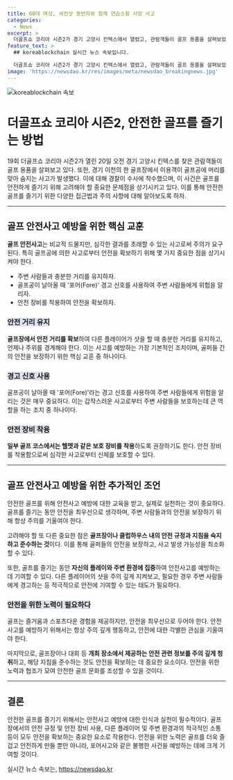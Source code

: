 ```yaml
---
title: 60대 여성, 세컨샷 동반자와 함께 연습스윙 사망 사고
categories:
  - News
excerpt: >
  더골프쇼 코리아 시즌2가 경기 고양시 킨텍스에서 열렸고, 관람객들이 골프 용품을 살펴보았다. 그러나 이천의 한 골프장에서는 골프공으로 인한 사고가 발생했고, 여성 A씨가 숨지는 사고가 발생했다. 경찰은 정확한 사고 경위를 조사 중이며, 안전거리 유지와 경고 신호 사용을 강조하고 있다. 골프는 안전한 스포츠로 여겨지지만 심각한 사고가 발생하는 경우가 있으므로 항상 주의가 필요하다.
feature_text: >
  ## koreablockchain 실시간 뉴스 속보입니다.

  더골프쇼 코리아 시즌2가 경기 고양시 킨텍스에서 열렸고, 관람객들이 골프 용품을 살펴보았다. 그러나 이천의 한 골프장에서는 골프공으로 인한 사고가 발생했고, 여성 A씨가 숨지는 사고가 발생했다. 경찰은 정확한 사고 경위를 조사 중이며, 안전거리 유지와 경고 신호 사용을 강조하고 있다. 골프는 안전한 스포츠로 여겨지지만 심각한 사고가 발생하는 경우가 있으므로 항상 주의가 필요하다.
image: 'https://newsdao.kr/res/images/meta/newsdao_breakingnews.jpg'
---
```


<p><img src="https://newsdao.kr/res/images/meta/newsdao_breakingnews.jpg" alt="koreablockchain 속보" /></p>

<h1 data-ke-size="size24">더골프쇼 코리아 시즌2, 안전한 골프를 즐기는 방법</h1>

<p data-ke-size="size16">19회 더골프쇼 코리아 시즌2가 열린 20일 오전 경기 고양시 킨텍스를 찾은 관람객들이 골프 용품을 살펴보고 있다. 또한, 경기 이천의 한 골프장에서 이용객이 골프공에 머리를 맞아 숨지는 사고가 발생했다. 이에 대해 경찰이 수사에 착수했으며, 이 사건은 골프를 안전하게 즐기기 위해 고려해야 할 중요한 문제점을 상기시키고 있다. 이를 통해 안전한 골프를 즐기기 위한 다양한 접근법과 주의 사항에 대해 알아보도록 하자.</p>

<hr>

<h2 data-ke-size="size26">골프 안전사고 예방을 위한 핵심 교훈</h2>

<p data-ke-size="size16"><b>골프 안전사고</b>는 비교적 드물지만, 심각한 결과를 초래할 수 있는 사고로써 주의가 요구된다. 특히 골프공에 의한 사고로부터 안전을 확보하기 위해 몇 가지 중요한 점을 상기시켜야 한다.</p>

<ul>
  <li>주변 사람들과 충분한 거리를 유지하자.</li>
  <li>골프공이 날아올 때 '포어(Fore)' 경고 신호를 사용하여 주변 사람들에게 위험을 알리자.</li>
  <li>안전 장비를 착용하여 안전을 확보하자.</li>
</ul>

<h3 data-ke-size="size24"><span style="background-color: #21538527;">안전 거리 유지</span></h3>

<p data-ke-size="size16"><b>골프장에서 안전 거리를 확보</b>하여 다른 플레이어가 샷을 할 때 충분한 거리를 유지하고, 언제나 주위를 경계해야 한다. 이는 사고를 예방하는 가장 기본적인 조치이며, 골퍼들 간의 안전을 보장하기 위한 핵심 교훈 중 하나이다.</p>

<h3 data-ke-size="size24"><span style="background-color: #21538527;">경고 신호 사용</span></h3>

<p data-ke-size="size16">골프공이 날아올 때 '포어(Fore)'라는 경고 신호를 사용하여 주변 사람들에게 위험을 알리는 것은 매우 중요하다. 이는 갑작스러운 사고로부터 주변 사람들을 보호하는데 큰 역할을 하는 조치 중 하나이다.</p>

<h3 data-ke-size="size24"><span style="background-color: #21538527;">안전 장비 착용</span></h3>

<p data-ke-size="size16"><b>일부 골프 코스에서는 헬멧과 같은 보호 장비를 착용</b>하도록 권장하기도 한다. 안전 장비를 착용함으로써 심각한 사고로부터 신체를 보호할 수 있다.</p>

<hr>

<h2 data-ke-size="size26">골프 안전사고 예방을 위한 추가적인 조언</h2>

<p data-ke-size="size16">안전한 골프를 위해 안전사고 예방에 대한 교육을 받고, 실제로 실천하는 것이 중요하다. 골프를 즐기는 동안 안전을 최우선으로 생각하며, 주변 사람들과의 안전을 보장하기 위해 항상 주의를 기울여야 한다.</p>

<p data-ke-size="size16">고려해야 할 또 다른 중요한 점은 <b>골프장이나 클럽하우스 내의 안전 규정과 지침을 숙지하고 준수하는 것</b>이다. 이를 통해 골퍼들의 안전을 보장하고, 사고 발생 가능성을 최소화할 수 있다.</p>

<p data-ke-size="size16">또한, 골프를 즐기는 동안 <b>자신의 플레이와 주변 환경에 집중</b>하여 안전사고를 예방하는 데 기여할 수 있다. 다른 플레이어의 샷을 주의 깊게 지켜보고, 필요한 경우 주변 사람들에게 경고하는 등 적극적으로 안전에 기여할 수 있는 태도가 필요하다.</p>

<h3 data-ke-size="size24"><span style="background-color: #21538527;">안전을 위한 노력이 필요하다</span></h3>

<p data-ke-size="size16">골프는 즐거움과 스포츠다운 경험을 제공하지만, 안전을 최우선으로 두어야 한다. 안전사고를 예방하기 위해서는 항상 주의 깊게 행동하고, 안전에 대한 각별한 관심을 기울여야 한다.</p>

<p data-ke-size="size16">마지막으로, 골프장이나 대회 등 <b>개최 장소에서 제공하는 안전 관련 정보를 주의 깊게 청취</b>하고, 해당 지침을 준수하는 것도 안전을 확보하는 데 중요한 요소이다. 안전을 위한 노력과 협조가 모여 안전한 골프 문화를 조성할 수 있을 것이다.</p>

<hr>

<h2 data-ke-size="size26">결론</h2>

<p data-ke-size="size16">안전한 골프를 즐기기 위해서는 안전사고 예방에 대한 인식과 실천이 필수적이다. 골프장에서의 안전 규정 및 안전 장비 사용, 다른 플레이어 및 주변 환경과의 적극적인 소통 등이 모두 안전을 확보하는 중요한 요소로 작용한다. 안전을 위한 노력은 골프를 더욱 즐겁고 안전하게 만들 뿐만 아니라, 포어사고와 같은 불행한 사건을 예방하는 데에 크게 기여할 것이다.</p>
실시간 뉴스 속보는, <a href="https://newsdao.kr" rel="dofollow">https://newsdao.kr</a>


